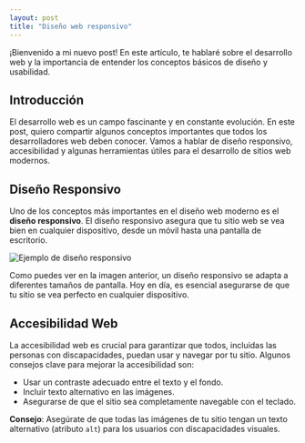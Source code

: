 ```yaml
---
layout: post
title: "Diseño web responsivo"
---
```

¡Bienvenido a mi nuevo post! En este artículo, te hablaré sobre el desarrollo web y la importancia de entender los conceptos básicos de diseño y usabilidad.

## Introducción

El desarrollo web es un campo fascinante y en constante evolución. En este post, quiero compartir algunos conceptos importantes que todos los desarrolladores web deben conocer. Vamos a hablar de diseño responsivo, accesibilidad y algunas herramientas útiles para el desarrollo de sitios web modernos.

## Diseño Responsivo

Uno de los conceptos más importantes en el diseño web moderno es el **diseño responsivo**. El diseño responsivo asegura que tu sitio web se vea bien en cualquier dispositivo, desde un móvil hasta una pantalla de escritorio.

![Ejemplo de diseño responsivo](https://admin.12grids.com/uploads/blogs/original_cover_images/future-of-responsive-web-design-12grids.jpg)

Como puedes ver en la imagen anterior, un diseño responsivo se adapta a diferentes tamaños de pantalla. Hoy en día, es esencial asegurarse de que tu sitio se vea perfecto en cualquier dispositivo.

## Accesibilidad Web

La accesibilidad web es crucial para garantizar que todos, incluidas las personas con discapacidades, puedan usar y navegar por tu sitio. Algunos consejos clave para mejorar la accesibilidad son:

- Usar un contraste adecuado entre el texto y el fondo.
- Incluir texto alternativo en las imágenes.
- Asegurarse de que el sitio sea completamente navegable con el teclado.

**Consejo**: Asegúrate de que todas las imágenes de tu sitio tengan un texto alternativo (atributo `alt`) para los usuarios con discapacidades visuales.

